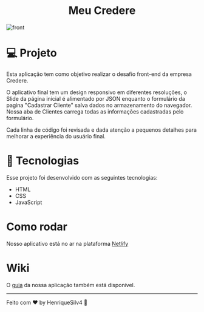 <h1 align="center"> Meu Credere
</h1>

![front](https://user-images.githubusercontent.com/99505665/162671845-8db7c311-66f5-4e5e-bdba-38d2d565839e.png)

# 💻 Projeto

Esta aplicação tem como objetivo realizar o desafio front-end da empresa Credere.

O aplicativo final tem um design responsivo em diferentes resoluções, o Slide da página inicial é alimentado por JSON enquanto o formulário da pagina "Cadastrar Cliente" salva dados no armazenamento do navegador.
Nossa aba de Clientes carrega todas as informações cadastradas pelo formulário.

Cada linha de código foi revisada e dada atenção a pequenos detalhes para melhorar a experiência do usuário final.

# 🚀 Tecnologias

Esse projeto foi desenvolvido com as seguintes tecnologias:

* HTML
* CSS
* JavaScript

# Como rodar

Nosso aplicativo está no ar na plataforma [Netlify](https://meucredere.netlify.app/)

# Wiki

O [guia](https://github.com/HenriqueSilv4/Meu-Credere/wiki) da nossa aplicação também está disponível.

---

Feito com ♥ by HenriqueSilv4 👋
